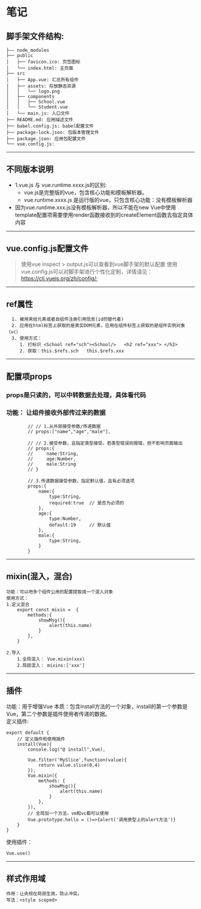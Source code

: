 # 笔记

## 脚手架文件结构:
    ├—— node_modules 
    ├── public  
    │   ├── favicon.ico: 页签图标
    │   └── index.html: 主页面
    ├── src
    │   ├── App.vue: 汇总所有组件
    │   ├── assets: 存放静态资源
    │   │   └── logo.png
    │   ├── components
    │   │   ├── School.vue
    │   │   └── Student.vue
    │   └── main.js: 入口文件
    ├── README.md: 应用描述文件
    ├── babel.config.js: babel配置文件
    ├── package-lock.json: 包版本管理文件
    ├── package.json: 应用包配置文件 
    └── vue.config.js:
---
## 不同版本说明
- 1.vue.js 与 vue.runtime.xxxx.js的区别:
    - vue.js是完整版的vue，包含核心功能和模板解析器。
    - vue.runtime.xxxx.js 是运行版的vue，只包含核心功能：没有模板解析器
- 因为vue.runtime.xxx.js没有模板解析器，所以不能在new Vue中使用template配置项需要使用render函数接收到的createElement函数去指定具体内容
---
##  vue.config.js配置文件
> 使用vue inspect > output.js可以查看到vue脚手架的默认配置
> 使用vue.config.js可以对脚手架进行个性化定制，详情请见：https://cli.vuejs.org/zh/config/·
---
## ref属性
```
  1. 被用来给元素或者自组件注册引用信息(id的替代者)
  2. 应用在html标签上获取的是真实DOM元素，应用在组件标签上获取的是组件实例对象（vc）
  3. 使用方式：
     1. 打标识 <School ref="sch"><School/>   <h2 ref="xxx"> </h2>
     2. 获取：this.$refs.sch   this.$refs.xxx
```
---
## 配置项props
### props是只读的，可以中转数据去处理，具体看代码
### 功能： 让组件接收外部传过来的数据
```
        // // 1.从外部接受参数/传递数据
        // props:["name","age","male"],

        // // 2.接受参数，且指定类型接受。若类型错误则报错，但不影响页面输出
        // props:{
        //     name:String,
        //     age:Number,
        //     male:String
        // }

        // 3.传递数据接受参数，指定默认值，且有必须选项
        props:{
            name:{
                type:String,
                required:true  // 是否为必须的
            },
            age:{
                type:Number,
                default:19     // 默认值
            },
            male:{
                type:String,
            }
        }
```


---
## mixin(混入，混合)
    功能：可以吧多个组件公用的配置提取成一个混入对象
    使用方式：
    1.定义混合
        export const mixin =  {
            methods:{
                showMsg(){
                    alert(this.name)
                }
            },
        }

    2.导入
        1.全局混入： Vue.mixin(xxx)
        2.局部混入： mixins:['xxx']


---
## 插件
功能：用于增强Vue
本质：包含install方法的一个对象，install的第一个参数是Vue，第二个参数是插件使用者传递的数据。  
定义插件:  
```  
export default {
    // 定义插件和使用插件
    install(Vue){
        console.log("@ install",Vue),
    
        Vue.filter('MySlice',function(value){
            return value.slice(0,4)
        }),
        Vue.mixin({
            methods: {
                showMsg(){
                    alert(this.name)
                }
            },
        }),
        // 全局加一个方法，vm和vc都可以使用
        Vue.prototype.hello = ()=>{alert('调用原型上的alert方法')}
    }   
}  
```
使用插件：  
```  
Vue.use()
```


---
## 样式作用域
```
作用：让央视在局部生效，防止冲突。
写法：<style scoped>
```